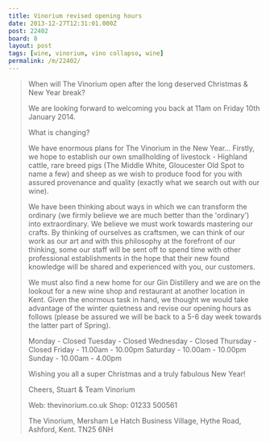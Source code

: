```yaml
---
title: Vinorium revised opening hours
date: 2013-12-27T12:31:01.000Z
post: 22402
board: 8
layout: post
tags: [wine, vinorium, vino collapso, wine]
permalink: /m/22402/
---
```

<blockquote>When will The Vinorium open after the long deserved Christmas & New Year break?

We are looking forward to welcoming you back at 11am on Friday 10th January 2014.


What is changing?

We have enormous plans for The Vinorium in the New Year... Firstly, we hope to establish our own smallholding of livestock - Highland cattle, rare breed pigs (The Middle White, Gloucester Old Spot to name a few) and sheep as we wish to produce food for you with assured provenance and quality (exactly what we search out with our wine). 

We have been thinking about ways in which we can transform the ordinary (we firmly believe we are much better than the 'ordinary') into extraordinary. We believe we must work towards mastering our crafts. By thinking of ourselves as craftsmen, we can think of our work as our art and with this philosophy at the forefront of our thinking, some our staff will be sent off to spend time with other professional establishments in the hope that their new found knowledge will be shared and experienced with you, our customers. 

We must also find a new home for our Gin Distillery and we are on the lookout for a new wine shop and restaurant at another location in Kent. Given the enormous task in hand, we thought we would take advantage of the winter quietness and revise our opening hours as follows (please be assured we will be back to a 5-6 day week towards the latter part of Spring).

Monday - Closed
Tuesday - Closed
Wednesday - Closed
Thursday - Closed
Friday - 11.00am - 10.00pm
Saturday - 10.00am - 10.00pm
Sunday - 10.00am - 4.00pm

Wishing you all a super Christmas and a truly fabulous New Year!

Cheers,
Stuart & Team Vinorium

Web: thevinorium.co.uk
Shop: 01233 500561
 
 

The Vinorium, Mersham Le Hatch Business Village, Hythe Road, Ashford, Kent. TN25 6NH
</blockquote>
